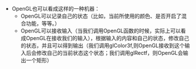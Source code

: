 * OpenGL也可以看成这样的一种机器：
    - OpenGL可以记录自己的状态（比如，当前所使用的颜色、是否开启了混合功能，等等。）
    - OpenGL可以接收输入（当我们调用OpenGL函数的时候，实际上可以看成OpenGL在接收我们的输入），根据输入的内容和自己的状态，修改自己的状态，并且可以得到输出（我们调用glColor3f,则OpenGL接收到这个输入后会修改自己的当前状态这个状态；我们调用glRectf，则OpenGL会输出一个矩形）
